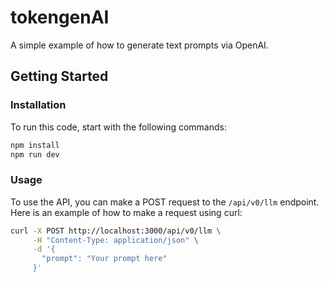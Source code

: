 # tokengenAI

A simple example of how to generate text prompts via OpenAI.

## Getting Started

### Installation

To run this code, start with the following commands:

```sh
npm install
npm run dev
```

### Usage

To use the API, you can make a POST request to the `/api/v0/llm` endpoint. Here is an example of how to make a request using curl:

```sh
curl -X POST http://localhost:3000/api/v0/llm \
     -H "Content-Type: application/json" \
     -d '{
       "prompt": "Your prompt here"
     }'
```